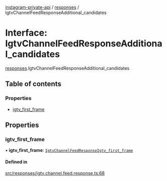 [instagram-private-api](../../README.md) / [responses](../../modules/responses.md) / IgtvChannelFeedResponseAdditional_candidates

# Interface: IgtvChannelFeedResponseAdditional\_candidates

[responses](../../modules/responses.md).IgtvChannelFeedResponseAdditional_candidates

## Table of contents

### Properties

- [igtv\_first\_frame](IgtvChannelFeedResponseAdditional_candidates.md#igtv_first_frame)

## Properties

### igtv\_first\_frame

• **igtv\_first\_frame**: [`IgtvChannelFeedResponseIgtv_first_frame`](IgtvChannelFeedResponseIgtv_first_frame.md)

#### Defined in

[src/responses/igtv.channel.feed.response.ts:68](https://github.com/Nerixyz/instagram-private-api/blob/b3351b9/src/responses/igtv.channel.feed.response.ts#L68)
